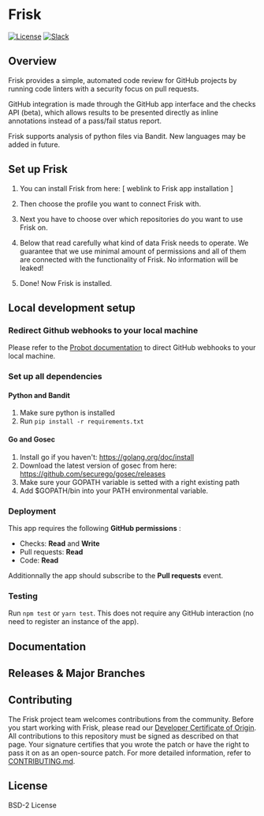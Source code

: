 # Frisk

[![License](https://img.shields.io/badge/License-BSD%202--Clause-orange.svg)](https://github.com/vmware/frisk/blob/master/LICENSE.txt)
[![Slack](https://img.shields.io/badge/slack-join%20chat%20%E2%86%92-e01563.svg)](https://code.vmware.com/web/code/join)

## Overview

Frisk provides a simple, automated code review for GitHub projects by running
code linters with a security focus on pull requests.

GitHub integration is made through the GitHub app interface and the checks API (beta),
which allows results to be presented directly as inline annotations instead of
a pass/fail status report.


Frisk supports analysis of python files via Bandit. New languages may be added in future.

## Set up Frisk

1. You can install Frisk from here: [ weblink to Frisk app installation ]

2. Then choose the profile you want to connect Frisk with.

3. Next you have to choose over which repositories do you want to use Frisk on. 

4. Below that read carefully what kind of data Frisk needs to operate. 
We guarantee that we use minimal amount of permissions and all of them are connected with the functionality of Frisk. No information will be leaked!
 
5. Done! Now Frisk is installed.


## Local development setup

### Redirect Github webhooks to your local machine

Please refer to the [Probot documentation](https://probot.github.io/docs/development/#configuring-a-github-app)
to direct GitHub webhooks to your local machine.

### Set up all dependencies


#### Python and Bandit

1. Make sure python is installed 
2. Run ```pip install -r requirements.txt```


#### Go and Gosec

1. Install go if you haven't: https://golang.org/doc/install 
2. Download the latest version of gosec from here: https://github.com/securego/gosec/releases
3. Make sure your GOPATH variable is setted with a right existing path
4. Add $GOPATH/bin into your PATH environmental variable. 


### Deployment

This app requires the following **GitHub permissions** :
* Checks: **Read** and **Write**
* Pull requests: **Read**
* Code: **Read**

Additionnally the app should subscribe to the **Pull requests** event.

### Testing

Run ```npm test``` or ```yarn test```. This does not require any GitHub interaction (no need to register an instance of the app).

## Documentation

## Releases & Major Branches

## Contributing

The Frisk project team welcomes contributions from the community. Before you start working with Frisk, please read our [Developer Certificate of Origin](https://cla.vmware.com/dco). All contributions to this repository must be signed as described on that page. Your signature certifies that you wrote the patch or have the right to pass it on as an open-source patch. For more detailed information, refer to [CONTRIBUTING.md](CONTRIBUTING.md).

## License

BSD-2 License
